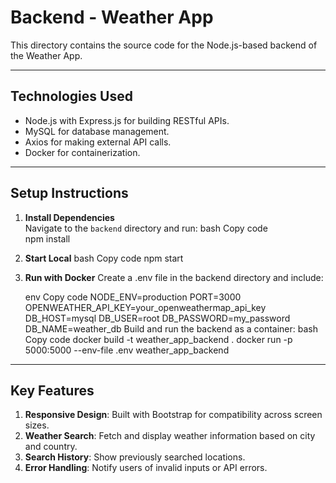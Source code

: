 # **Backend - Weather App**

This directory contains the source code for the Node.js-based backend of the Weather App.

---

## **Technologies Used**
- Node.js with Express.js for building RESTful APIs.
- MySQL for database management.
- Axios for making external API calls.
- Docker for containerization.

---

## **Setup Instructions**
1. **Install Dependencies**  
   Navigate to the `backend` directory and run:
   bash
   Copy code   
   npm install

2. **Start Local**
   bash
   Copy code
   npm start

3. **Run with Docker**
   Create a .env file in the backend directory and include:

   env
   Copy code
   NODE_ENV=production
   PORT=3000
   OPENWEATHER_API_KEY=your_openweathermap_api_key
   DB_HOST=mysql
   DB_USER=root
   DB_PASSWORD=my_password
   DB_NAME=weather_db
      Build and run the backend as a container:
      bash
      Copy code
      docker build -t weather_app_backend .
      docker run -p 5000:5000 --env-file .env weather_app_backend
      

---

## **Key Features**
1. **Responsive Design**: Built with Bootstrap for compatibility across screen sizes.
2. **Weather Search**: Fetch and display weather information based on city and country.
3. **Search History**: Show previously searched locations.
4. **Error Handling**: Notify users of invalid inputs or API errors.